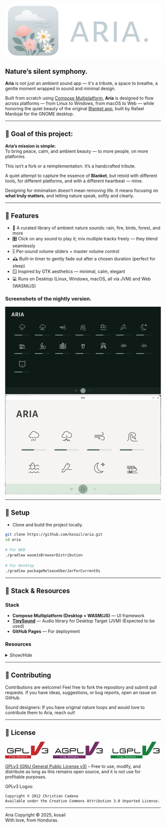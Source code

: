 ![Aria logo](repo_images/banner.webp)

Nature’s silent symphony.
---

**Aria** is not just an ambient sound app — it's a tribute, a space to breathe, a gentle moment wrapped in sound and minimal design.

Built from scratch using [Compose Multiplatform](https://github.com/JetBrains/compose-multiplatform), **Aria** is designed to flow across platforms — from Linux to Windows, from macOS to Web — while honoring the quiet beauty of the original [Blanket app](https://github.com/rafaelmardojai/blanket), built by Rafael Mardojai for the GNOME desktop.

---

## 🌺 Goal of this project:

**Aria’s mission is simple:**  
To bring peace, calm, and ambient beauty — to more people, on more platforms.

This isn’t a fork or a reimplementation. It’s a handcrafted tribute.

A quiet attempt to capture the essence of **Blanket**, but retold with different tools, for different platforms, and with a different heartbeat — mine.

Designing for minimalism doesn’t mean removing life. It means focusing on **what truly matters**, and letting nature speak, softly and clearly.

---

## 🌼 Features

- 🎵 A curated library of ambient nature sounds: rain, fire, birds, forest, and more
- 🎛️ Click on any sound to play it; mix multiple tracks freely — they blend seamlessly
- 🎚 Per-sound volume sliders + master volume control
- 🕰 Built-in timer to gently fade out after a chosen duration (perfect for sleep)
- 🪟 Inspired by GTK aesthetics — minimal, calm, elegant
- 💻 Runs on Desktop (Linux, Windows, macOS, all via JVM) and Web (WASM/JS)

### Screenshots of the nightly version.
![Nightly screenshot, dark mode](repo_images/screenshot.webp)
![Nightly screenshot, light mode](repo_images/screenshot2.webp)

---

## 🌻 Setup

- Clone and build the project locally.

```bash
git clone https://github.com/kosail/aria.git
cd aria

# For WEB
./gradlew wasmJsBrowserDistribution

# For Desktop
./gradlew packageReleaseUberJarForCurrentOs
```

---

## 🔧 Stack & Resources
### Stack
- **Compose Multiplatform (Desktop + WASM/JS)** — UI framework
- **[TinySound](https://github.com/finnkuusisto/TinySound)** — Audio library for Desktop Target (JVM) (Expected to be used) 
- **GitHub Pages** — For deployment

### Resources

<details>
<summary>Show/Hide</summary>

#### -> Icons
- [Original icons from Blanket, on GitHub](https://github.com/rafaelmardojai/blanket)
- [cat and volume icons from Lucide](https://lucide.dev)


#### -> Fonts
- Font used in the banner: [Alegreya Sans SC. Designed by Juan Pablo del Peral, Huerta Tipográfica. Available on Google Fonts](https://fonts.google.com/specimen/Alegreya+Sans+SC)
- Main font: [Alegreya Sans. Designed by Juan Pablo del Peral, Huerta Tipográfica. Available on Google Fonts](https://fonts.google.com/specimen/Alegreya+Sans)


#### -> Audios
- [Cat meow audio by DRAGON-STUDIO, on Pixabay](https://pixabay.com/es/sound-effects/cat-meow-321642/)
- All the audios (except for the above) are the original ones used in Blanket. To see more information about the authors and licensing, please check [SOUNDS_LICENSING](SOUNDS_LICENSING.md).

</details>

---

## 💐 Contributing
Contributions are welcome!
Feel free to fork the repository and submit pull requests.
If you have ideas, suggestions, or bug reports, open an issue on GitHub.

Sound designers: If you have original nature loops and would love to contribute them to Aria, reach out!

[//]: # (---)

[//]: # ()
[//]: # (## 🎒 What I learned from this project)

---

## 📜 License
![GPLv3 License logo. Copyright © 2012 Christian Cadena](repo_images/license-logos-by-christian-candena-GNU_GPLv3_License.webp)

[GPLv3 (GNU General Public License v3)](COPYING.txt) – Free to use, modify, and distribute as long as this remains open source, and it is not use for profitable purposes.

GPLv3 Logos:

    Copyright © 2012 Christian Cadena
    Available under the Creative Commons Attribution 3.0 Unported License.

---

Aria Copyright © 2025, kosail
<br>
With love, from Honduras.

